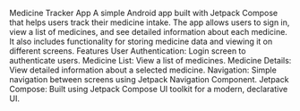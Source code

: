 Medicine Tracker App
A simple Android app built with Jetpack Compose that helps users track their medicine intake. The app allows users to sign in, view a list of medicines, and see detailed information about each medicine. It also includes functionality for storing medicine data and viewing it on different screens.
Features
User Authentication: Login screen to authenticate users.
Medicine List: View a list of medicines.
Medicine Details: View detailed information about a selected medicine.
Navigation: Simple navigation between screens using Jetpack Navigation Component.
Jetpack Compose: Built using Jetpack Compose UI toolkit for a modern, declarative UI.
